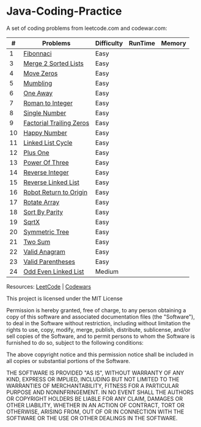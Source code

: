# Java-Coding-Practice

A set of coding problems from leetcode.com and codewar.com:

| # | Problems                                                  | Difficulty | RunTime | Memory |
| - | --------------------------------------------------------- | ---------- | ------- | ------ |
| 1 | [Fibonnaci](/src/Fibonacci/)                              |  Easy      |         |        |
| 3 | [Merge 2 Sorted Lists](/src/MergeTwoSortedLists/)         |  Easy      |         |        |
| 4 | [Move Zeros](/src/MoveZero/)                              |  Easy      |         |        |    
| 5 | [Mumbling](/src/Mumbling/)                                |  Easy      |         |        |
| 6 | [One Away](/src/OneAway/)                                 |  Easy      |         |        |
| 7 | [Roman to Integer](/src/RomanToInteger)                   |  Easy      |         |        |
| 8 | [Single Number](/src/SingleNumber)                        |  Easy      |         |        |
| 9 | [Factorial Trailing Zeros](/src/factorialTrailingZeroes/) |  Easy      |         |        |
|10 | [Happy Number](/src/happyNumber)                          |  Easy      |         |        |
|11 | [Linked List Cycle](/src/linkedListCycle/)                |  Easy      |         |        |
|12 | [Plus One](/src/plusOne/)                                 |  Easy      |         |        |
|13 | [Power Of Three](/src/powerOfOne/)                        |  Easy      |         |        |
|14 | [Reverse Integer](/src/reverseInteger/)                   |  Easy      |         |        |
|15 | [Reverse Linked List](/src/reverseLinkedList)             |  Easy      |         |        |
|16 | [Robot Return to Origin](/src/robotReturnToOrigin/)       |  Easy      |         |        |
|17 | [Rotate Array](/src/rotateArray/)                         |  Easy      |         |        |
|18 | [Sort By Parity](/src/sortByParity/)                      |  Easy      |         |        |
|19 | [SqrtX](/src/sqrtX/)                                      |  Easy      |         |        |
|20 | [Symmetric Tree](/src/symmetricTree/)                     |  Easy      |         |        |         
|21 | [Two Sum](/src/twoSum/)                                   |  Easy      |         |        |
|22 | [Valid Anagram](/src/validAnagram/)                       |  Easy      |         |        |
|23 | [Valid Parentheses](/src/validParentheses/)               |  Easy      |         |        |
|24 | [Odd Even Linked List](/src/oddEvenLinkedList/)           |  Medium    |         |        |
 
 
Resources:
[LeetCode](https://leetcode.com) |
[Codewars](https://www.codewars.com)


This project is licensed under the MIT License

Permission is hereby granted, free of charge, to any person obtaining a copy of this software and associated documentation files (the "Software"), to deal in the Software without restriction, including without limitation the rights to use, copy, modify, merge, publish, distribute, sublicense, and/or sell copies of the Software, and to permit persons to whom the Software is furnished to do so, subject to the following conditions:

The above copyright notice and this permission notice shall be included in all copies or substantial portions of the Software.

THE SOFTWARE IS PROVIDED "AS IS", WITHOUT WARRANTY OF ANY KIND, EXPRESS OR IMPLIED, INCLUDING BUT NOT LIMITED TO THE WARRANTIES OF MERCHANTABILITY, FITNESS FOR A PARTICULAR PURPOSE AND NONINFRINGEMENT. IN NO EVENT SHALL THE AUTHORS OR COPYRIGHT HOLDERS BE LIABLE FOR ANY CLAIM, DAMAGES OR OTHER LIABILITY, WHETHER IN AN ACTION OF CONTRACT, TORT OR OTHERWISE, ARISING FROM, OUT OF OR IN CONNECTION WITH THE SOFTWARE OR THE USE OR OTHER DEALINGS IN THE SOFTWARE.
